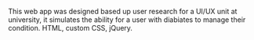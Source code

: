 This web app was designed based up user research for a UI/UX unit at university, it simulates the ability for a user with diabiates to manage their condition. HTML, custom CSS, jQuery.
